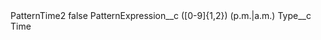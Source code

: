 <?xml version="1.0" encoding="UTF-8"?>
<CustomMetadata xmlns="http://soap.sforce.com/2006/04/metadata" xmlns:xsi="http://www.w3.org/2001/XMLSchema-instance" xmlns:xsd="http://www.w3.org/2001/XMLSchema">
    <label>PatternTime2</label>
    <protected>false</protected>
    <values>
        <field>PatternExpression__c</field>
        <value xsi:type="xsd:string">([0-9]{1,2}) (p.m.|a.m.)</value>
    </values>
    <values>
        <field>Type__c</field>
        <value xsi:type="xsd:string">Time</value>
    </values>
</CustomMetadata>
